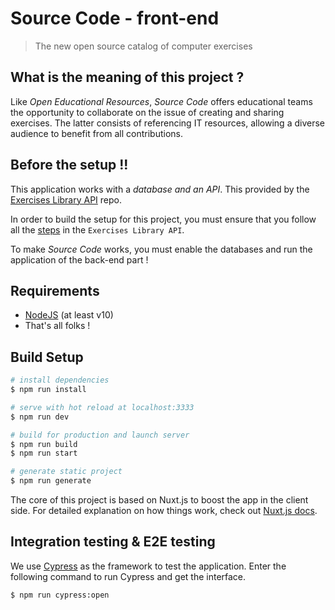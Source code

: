 # Source Code - front-end

> The new open source catalog of computer exercises

## What is the meaning of this project ?

Like _Open Educational Resources_, *Source Code* offers educational teams the opportunity to collaborate on the issue of creating and sharing exercises. The latter consists of referencing IT resources, allowing a diverse audience to benefit from all contributions.

## Before the setup !!

This application works with a *database and an API*. This provided by the 
[Exercises Library API](https://github.com/jy95/sourcecode_api) repo.

In order to build the setup for this project, you must ensure that you follow all the [steps](https://github.com/jy95/sourcecode_api#set-up) in the `Exercises Library API`.

To make *Source Code* works, you must enable the databases and run the application of the back-end part !

## Requirements

- [NodeJS](https://nodejs.org/en/) (at least v10)
- That's all folks !

## Build Setup

``` bash
# install dependencies
$ npm run install

# serve with hot reload at localhost:3333
$ npm run dev

# build for production and launch server
$ npm run build
$ npm run start

# generate static project
$ npm run generate
```
The core of this project is based on Nuxt.js to boost the app in the client side.
For detailed explanation on how things work, check out [Nuxt.js docs](https://nuxtjs.org).

## Integration testing & E2E testing

We use [Cypress](https://www.cypress.io) as the framework to test the application. Enter the following command to run Cypress and get the interface.

``` bash
$ npm run cypress:open
```
